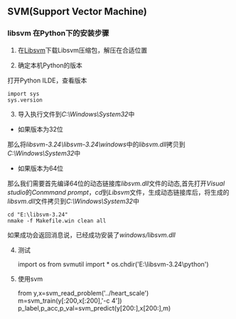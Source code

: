 ## SVM(Support Vector Machine)


### libsvm 在Python下的安装步骤
1. 在[Libsvm](https://www.csie.ntu.edu.tw/~cjlin/libsvm/)下载Libsvm压缩包，解压在合适位置

2. 确定本机Python的版本

打开Python ILDE，查看版本

    import sys
    sys.version

3. 导入执行文件到*C:\Windows\System32*中

- 如果版本为32位

那么将*libsvm-3.24\libsvm-3.24\windows*中的*libsvm.dll*拷贝到*C:\Windows\System32*中

- 如果版本为64位

那么我们需要首先编译64位的动态链接库*libsvm.dll*文件的动态,首先打开*Visual studio*的*Conmmand prompt*，*cd*到*Libsvm*文件，生成动态链接库后，将生成的*libsvm.dll*文件拷贝到*C:\Windows\System32*中

    cd "E:\libsvm-3.24"
    nmake -f Makefile.win clean all

如果成功会返回消息说，已经成功安装了*windows/libsvm.dll*

4. 测试

    import os
    from svmutil import *
    os.chdir('E:\libsvm-3.24\python')

5. 使用svm

    from y,x=svm_read_problem('../heart_scale')
    m=svm_train(y[:200,x[:200],'-c 4'])
    p_label,p_acc,p_val=svm_predict(y[200:],x[200:],m) 


